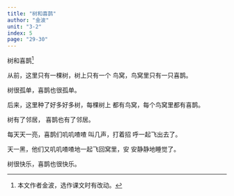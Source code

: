 ```yaml
---
title: "树和喜鹊"
author: "金波"
unit: "3-2"
index: 5
page: "29-30"
---
```


树和喜鹊[^1]

从前，这里只有一棵树，树上只有一个
鸟窝，鸟窝里只有一只喜鹊。

树很孤单，喜鹊也很孤单。

后来，这里种了好多好多树，每棵树上
都有鸟窝，每个鸟窝里都有喜鹊。

树有了邻居，
喜鹊也有了邻居。

每天天一亮，喜鹊们叽叽喳喳
叫几声，打着招
呼一起飞出去了。

天一黑，他们又叽叽喳喳地一起飞回窝里，安
安静静地睡觉了。

树很快乐，喜鹊也很快乐。

[^1]: 本文作者金波，选作课文时有改动。
